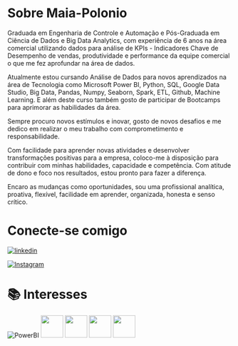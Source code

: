 
# Sobre Maia-Polonio 

Graduada em Engenharia de Controle e Automação e Pós-Graduada em Ciência de Dados e Big Data Analytics, com experiência de 6 anos na área comercial utilizando dados para análise de KPIs - Indicadores Chave de Desempenho de vendas, produtividade e performance da equipe comercial o que me fez aprofundar na área de dados.

Atualmente estou cursando Análise de Dados para novos aprendizados na área de Tecnologia como Microsoft Power BI, Python, SQL, Google Data Studio, Big Data, Pandas, Numpy, Seaborn, Spark, ETL, Github, Machine Learning. E além deste curso também gosto de participar de Bootcamps para aprimorar as habilidades da área.

Sempre procuro novos estímulos e inovar, gosto de novos desafios e me dedico em realizar o meu trabalho com comprometimento e responsabilidade.

Com facilidade para aprender novas atividades e desenvolver transformações positivas para a empresa, coloco-me à disposição para contribuir com minhas habilidades, capacidade e competência. Com atitude de dono e foco nos resultados, estou pronto para fazer a diferença.

Encaro as mudanças como oportunidades, sou uma profissional analítica, proativa, flexível, facilidade em aprender, organizada, honesta e senso crítico.

# Conecte-se comigo

[![linkedin](https://img.shields.io/badge/linkedin-0A66C2?style=for-the-badge&logo=linkedin&logoColor=white)](https://www.linkedin.com/)

[![Instagram](https://img.shields.io/badge/Instagram-000?style=for-the-badge&logo=instagram)](https://www.instagram.com/maiapolonio/)

# 📚 Interesses

![PowerBI](https://img.shields.io/badge/Power%20BI-F2C811.svg?style=for-the-badge&logo=Power-BI&logoColor=black)  <img src="https://cdn.jsdelivr.net/gh/devicons/devicon@latest/icons/python/python-original-wordmark.svg" width="50" height="50" />   <img src="https://cdn.jsdelivr.net/gh/devicons/devicon@latest/icons/mysql/mysql-original-wordmark.svg" width="50" height="50" />   <img src="https://cdn.jsdelivr.net/gh/devicons/devicon@latest/icons/microsoftsqlserver/microsoftsqlserver-original-wordmark.svg" width="50" height="50" /> 
<img src="https://cdn.jsdelivr.net/gh/devicons/devicon@latest/icons/amazonwebservices/amazonwebservices-original-wordmark.svg" width="50" height="50" />
          
          
          
          
